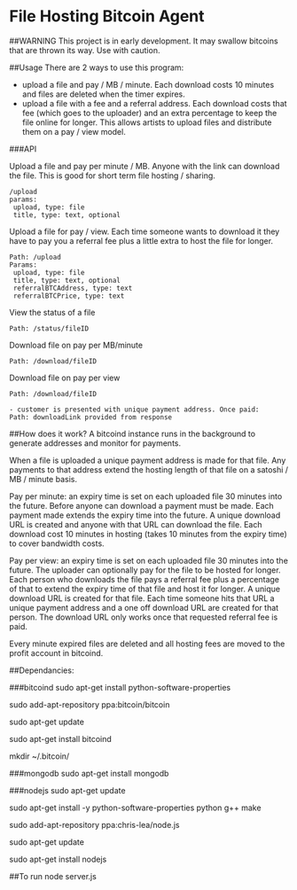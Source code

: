 File Hosting Bitcoin Agent
====

##WARNING
This project is in early development. It may swallow bitcoins that are thrown its way. Use with caution.


##Usage
There are 2 ways to use this program:
 - upload a file and pay / MB / minute. Each download costs 10 minutes and files are deleted when the timer expires.
 - upload a file with a fee and a referral address. Each download costs that fee (which goes to the uploader) and an extra percentage to keep the file online for longer. This allows artists to upload files and distribute them on a pay / view model.

###API

Upload a file and pay per minute / MB. Anyone with the link can download the file. This is good for short term file hosting / sharing.
```
/upload
params: 
 upload, type: file
 title, type: text, optional
```

Upload a file for pay / view. Each time someone wants to download it they have to pay you a referral fee plus a little extra to host the file for longer.
```
Path: /upload
Params:
 upload, type: file
 title, type: text, optional
 referralBTCAddress, type: text
 referralBTCPrice, type: text
```

View the status of a file
```
Path: /status/fileID
```

Download file on pay per MB/minute
```
Path: /download/fileID
```


Download file on pay per view
```
Path: /download/fileID

- customer is presented with unique payment address. Once paid:
Path: downloadLink provided from response
```


##How does it work?
A bitcoind instance runs in the background to generate addresses and monitor for payments.

When a file is uploaded a unique payment address is made for that file. Any payments to that address extend the hosting length of that file on a satoshi / MB / minute basis. 

Pay per minute: an expiry time is set on each uploaded file 30 minutes into the future. Before anyone can download a payment must be made. Each payment made extends the expiry time into the future. A unique download URL is created and anyone with that URL can download the file. Each download cost 10 minutes in hosting (takes 10 minutes from the expiry time) to cover bandwidth costs.

Pay per view: an expiry time is set on each uploaded file 30 minutes into the future. The uploader can optionally pay for the file to be hosted for longer. Each person who downloads the file pays a referral fee plus a percentage of that to extend the expiry time of that file and host it for longer. A unique download URL is created for that file. Each time someone hits that URL a unique payment address and a one off download URL are created for that person. The download URL only works once that requested referral fee is paid.

Every minute expired files are deleted and all hosting fees are moved to the profit account in bitcoind.

##Dependancies:

###bitcoind
sudo apt-get install python-software-properties

sudo add-apt-repository ppa:bitcoin/bitcoin

sudo apt-get update

sudo apt-get install bitcoind

mkdir ~/.bitcoin/

###mongodb
sudo apt-get install mongodb

###nodejs
sudo apt-get update

sudo apt-get install -y python-software-properties python g++ make

sudo add-apt-repository ppa:chris-lea/node.js

sudo apt-get update

sudo apt-get install nodejs

##To run
node server.js
